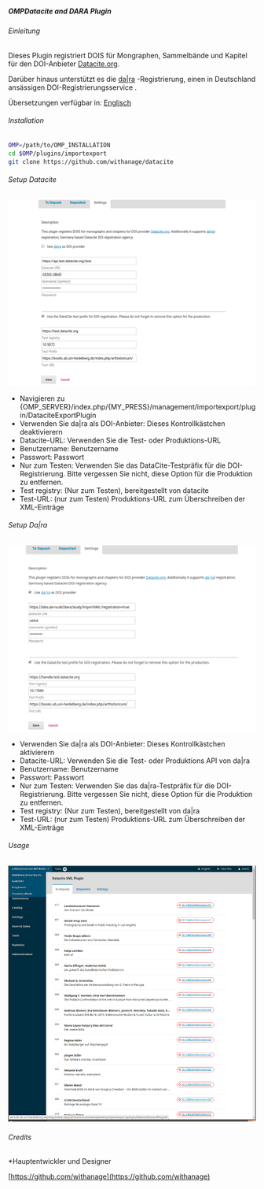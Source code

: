 ##### OMPDatacite and DARA Plugin

###### Einleitung
Dieses Plugin registriert DOIS für Mongraphen, Sammelbände und Kapitel für den DOI-Anbieter [Datacite.org](https://datacite.org).

Darüber hinaus unterstützt es die [da|ra](https://www.da-ra.de/home/) -Registrierung, einen in Deutschland ansässigen  DOI-Registrierungsservice .

Übersetzungen verfügbar in: [Englisch](README.md)
######  Installation
```bash
OMP=/path/to/OMP_INSTALLATION
cd $OMP/plugins/importexport
git clone https://github.com/withanage/datacite
```

######  Setup Datacite
![datacite](www/datacite.png)
* Navigieren zu {OMP_SERVER}/index.php/{MY_PRESS}/management/importexport/plugin/DataciteExportPlugin
* Verwenden Sie da|ra als DOI-Anbieter: Dieses Kontrollkästchen deaktivierern
* Datacite-URL: Verwenden Sie die Test- oder Produktions-URL
* Benutzername: Benutzername
* Passwort: Passwort
* Nur zum Testen: Verwenden Sie das DataCite-Testpräfix für die DOI-Registrierung. Bitte vergessen Sie nicht, diese Option für die Produktion zu entfernen.
* Test registry: (Nur zum Testen), bereitgestellt von datacite
* Test-URL: (nur zum Testen) Produktions-URL zum Überschreiben der XML-Einträge
######  Setup Da|ra
![dara](www/dara.png)
* Verwenden Sie da|ra als DOI-Anbieter: Dieses Kontrollkästchen aktivierern
* Datacite-URL: Verwenden Sie die Test- oder Produktions  API von da|ra
* Benutzername: Benutzername
* Passwort: Passwort
* Nur zum Testen: Verwenden Sie das da|ra-Testpräfix für die DOI-Registrierung. Bitte vergessen Sie nicht, diese Option für die Produktion zu entfernen.
* Test registry: (Nur zum Testen), bereitgestellt von   da|ra
* Test-URL: (nur zum Testen) Produktions-URL zum Überschreiben der XML-Einträge

###### Usage
![usage](www/usage.gif)

######  Credits
*Hauptentwickler und Designer

[https://github.com/withanage](https://github.com/withanage)
